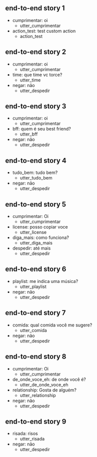 ## end-to-end story 1
* cumprimentar: oi
   - utter_cumprimentar
* action_test: test custom action
   - action_test

## end-to-end story 2
* cumprimentar: oi
   - utter_cumprimentar
* time: que time vc torce?
   - utter_time
* negar: não
   - utter_despedir

## end-to-end story 3
* cumprimentar: oi
   - utter_cumprimentar
* bff: quem é seu best friend?
   - utter_bff
* negar: não
   - utter_despedir

## end-to-end story 4
* tudo_bem: tudo bem?
   - utter_tudo_bem
* negar: não
   - utter_despedir

## end-to-end story 5
* cumprimentar: Oi
   - utter_cumprimentar
* license: posso copiar voce
   - utter_license
* diga_mais: como funciona?
   - utter_diga_mais
* despedir: até mais
   - utter_despedir

## end-to-end story 6
* playlist: me indica uma música?
   - utter_playlist
* negar: não
   - utter_despedir

## end-to-end story 7
* comida: qual comida você me sugere?
   - utter_comida
* negar: não
   - utter_despedir

## end-to-end story 8
* cumprimentar: Oi
   - utter_cumprimentar
* de_onde_voce_eh: de onde você é?
   - utter_de_onde_voce_eh
* relationship: Gosta de alguém?
   - utter_relationship
* negar: não
   - utter_despedir

## end-to-end story 9
* risada: risos
   - utter_risada
* negar: não
   - utter_despedir